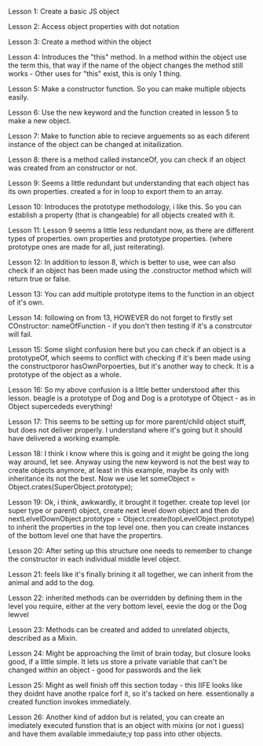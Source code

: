 Lesson 1: Create a basic JS object

Lesson 2: Access object properties with dot notation

Lesson 3: Create a method within the object

Lesson 4: Introduces the "this" method. In a method within the object use the term this, that way if the name of the object changes the method still works - Other uses for "this" exist, this is only 1 thing.

Lesson 5: Make a constructor function. So you can make multiple objects easily.

Lesson 6: Use the new keyword and the function created in lesson 5 to make a new object.

Lesson 7: Make to function able to recieve arguements so as each diferent instance of the object can be changed at initailization.

Lesson 8: there is a method called instanceOf, you can check if an object was created from an constructor or not.

Lesson 9: Seems a little redundant but understanding that each object has its own properties. created a for in loop to export them to an array.

Lesson 10: Introduces the prototype methodology, i like this. So you can establish a property  (that is changeable) for all objects created with it.

Lesson 11: Lesson 9 seems a little less redundant now, as there are different types of properties. own properties and prototype properties. (where prototype ones are made for all, just reiterating).

Lesson 12: In addition to lesson 8, which is better to use, wee can also check if an object has been made using the .constructor method which will return true or false.

Lesson 13: You can add multiple prototype items to the function in an object of it's own.

Lesson 14: following on from 13, HOWEVER do not forget to firstly set COnstructor: nameOfFunction - if you don't then testing if it's a constrcutor will fail.

Lesson 15: Some slight confusion here but you can check if an object is a prototypeOf, which seems to conflict with checking if it's been made using the constructporor hasOwnPorpoerties, but it's another way to check. It is a prototype of the object as a whole.

Lesson 16: So my above confusion is a little better understood after this lesson. beagle is a prototype of Dog and Dog is a prototype of Object - as in Object supercededs everything!

Lesson 17: This seems to be setting up for more parent/child object stuiff, but does not deliver properly. I understand where it's going but it should have delivered a working example.

Lesson 18: I think i know where this is going and it might be going the long way around, let see. Anyway using the new keyword is not the best way to create objects anymore, at least in this example, maybe its only with inheritance its not the best. Now we use let someObject = Object.crates(SuperObject.prototype);

Lesson 19: Ok, i think, awkwardly, it brought it together. create top level (or super type or parent) object, create next level down object and then do nextLelvelDownObject.prototype = Object.create(topLevelObject.prototype) to inherit the properties in the top level one. then you can create instances of the bottom level one that have the propertirs.

Lesson 20: After seting up this structure one needs to remember to change the constructor in each individual middle level object.

Lesson 21: feels like it's finally brining it all together, we can inherit from the animal and add to the dog.

Lesson 22: inherited methods can be overridden by defining them in the level you require, either at the very bottom level, eevie the dog or the Dog lewvel

Lesson 23: Methods can be created and added to unrelated objects, described as a Mixin.

Lesson 24: Might be approaching the limit of brain today, but closure looks good, if a little simple. It lets us store a private variable that can't be changed within an object - good for passwords and the liek

Lesson 25: Might as well finish off this section today - this IIFE looks like they doidnt have anothe rpalce forf it, so it's tacked on here. essentionally a created function invokes immediately.

Lesson 26: Another kind of addon but is related, you can create an imediately executed funstion that is an object with mixins (or not i guess) and have them available immedaiute;y top pass into other objects.